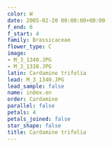 ```yaml
---
color: W
date: 2005-02-20 00:00:00+00:00
f_end: 6
f_start: 4
family: Brassicaceae
flower_type: C
image:
- M_3_1340.JPG
- M_3_1338.JPG
latin: Cardamine trifolia
lead: M_3_1340.JPG
lead_sample: false
name: index.en
order: Cardamine
parallel: false
petals: 4
petals_joined: false
star_shape: false
title: Cardamine trifolia
---
```

